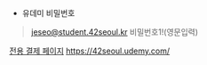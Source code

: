 - 유데미 비밀번호
> jeseo@student.42seoul.kr
> 비밀번호1!(영문입력)

[전용 결제 페이지](https://www.cl-oom.com/usrs/eduRegMgnt/eduRegInfoDetailForm.do?p_crscd=464&mkey=52204&p_crsseq_id=639)
https://42seoul.udemy.com/